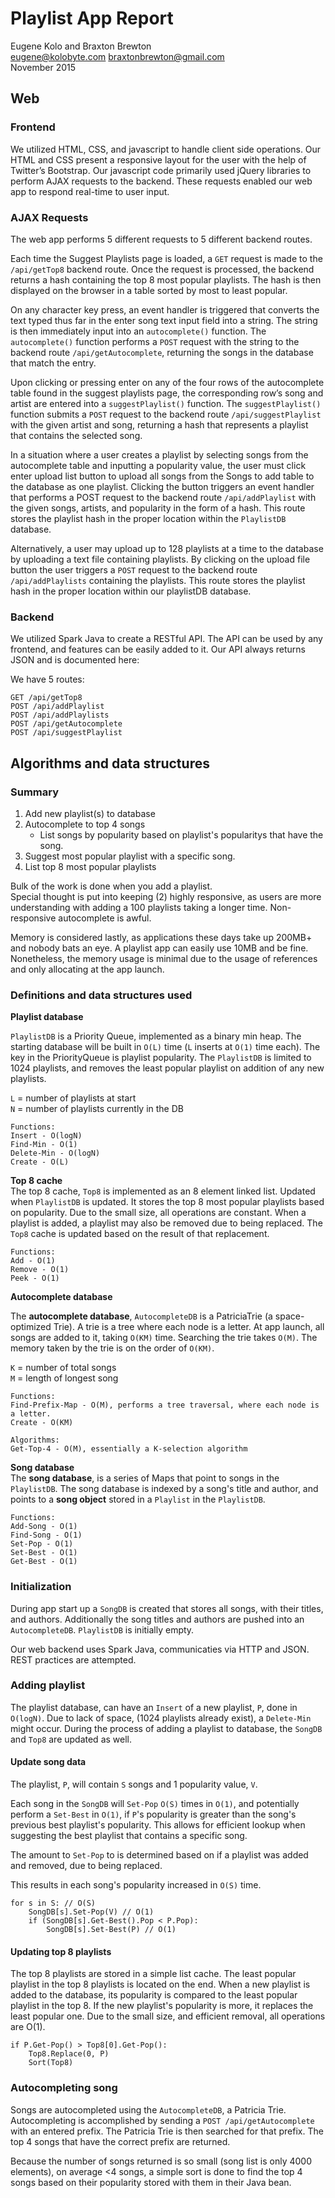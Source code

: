 # Playlist App Report
Eugene Kolo and Braxton Brewton  
eugene@kolobyte.com  braxtonbrewton@gmail.com  
November 2015

## Web

### Frontend

We utilized HTML, CSS, and javascript to handle client side operations. Our HTML and CSS present a responsive layout for the user with the help of Twitter’s Bootstrap. Our javascript code primarily used jQuery libraries to perform AJAX requests to the backend. These requests enabled our web app to respond real-time to user input.

### AJAX Requests

The web app performs 5 different requests to 5 different backend routes. 

Each time the Suggest Playlists page is loaded, a `GET` request is made to the `/api/getTop8` backend route. Once the request is processed, the backend returns a hash containing the top 8 most popular playlists. The hash is then displayed on the browser in a table sorted by most to least popular.

On any character key press, an event handler is triggered that converts the text typed thus far in the enter song text input field into a string. The string is then immediately input into an `autocomplete()` function. The `autocomplete()` function performs a `POST` request with the string to the backend route `/api/getAutocomplete`, returning the songs in the database that match the entry.

Upon clicking or pressing enter on any of the four rows of the autocomplete table found in the suggest playlists page, the corresponding row’s song and artist are entered into a `suggestPlaylist()` function. The `suggestPlaylist()` function submits a `POST` request to the backend route `/api/suggestPlaylist` with the given artist and song, returning a hash that represents a playlist that contains the selected song.

In a situation where a user creates a playlist by selecting songs from the autocomplete table and inputting a popularity value, the user must click enter upload list button to upload all songs from the Songs to add table to the database as one playlist. Clicking the button triggers an event handler that performs a POST request to the backend route `/api/addPlaylist` with the given songs, artists, and popularity in the form of a hash. This route stores the playlist hash in the proper location within the `PlaylistDB` database.

Alternatively, a user may upload up to 128 playlists at a time to the database by uploading a text file containing playlists. By clicking on the upload file button the user triggers a `POST` request to the backend route `/api/addPlaylists` containing the playlists. This route stores the playlist hash in the proper location within our playlistDB database.

### Backend
We utilized Spark Java to create a RESTful API. The API can be used by any frontend, and features can be easily added to it. Our API always returns JSON and is documented here:

We have 5 routes:

    GET /api/getTop8
    POST /api/addPlaylist
    POST /api/addPlaylists
    POST /api/getAutocomplete
    POST /api/suggestPlaylist
	
## Algorithms and data structures
### Summary
1. Add new playlist(s) to database
2. Autocomplete to top 4 songs
	* List songs by popularity based on playlist's popularitys that have the song.
3. Suggest most popular playlist with a specific song.
4. List top 8 most popular playlists

Bulk of the work is done when you add a playlist.  
Special thought is put into keeping (2) highly responsive, as users are more understanding with adding a 100 playlists taking a longer time. Non-responsive autocomplete is awful.

Memory is considered lastly, as applications these days take up 200MB+ and nobody bats an eye. A playlist app can easily use 10MB and be fine. Nonetheless, the memory usage is minimal due to the usage of references and only allocating at the app launch.

### Definitions and data structures used
**Playlist database**  

`PlaylistDB` is a Priority Queue, implemented as a binary min heap. The starting database will be built in `O(L)` time (`L` inserts at `O(1)` time each). The key in the PriorityQueue is playlist popularity. The `PlaylistDB` is limited to 1024 playlists, and removes the least popular playlist on addition of any new playlists.

`L` = number of playlists at start  
`N` = number of playlists currently in the DB  

	Functions:   
	Insert - O(logN)
	Find-Min - O(1)  
	Delete-Min - O(logN)  
	Create - O(L)

**Top 8 cache**  
The top 8 cache, `Top8` is implemented as an 8 element linked list. Updated when `PlaylistDB` is updated. It stores the top 8 most popular playlists based on popularity. Due to the small size, all operations are constant. When a playlist is added, a playlist may also be removed due to being replaced. The `Top8` cache is updated based on the result of that replacement. 

    Functions:  
    Add - O(1)
    Remove - O(1)
    Peek - O(1)
    
**Autocomplete database**  

The **autocomplete database**, `AutocompleteDB` is a PatriciaTrie (a space-optimized Trie). A trie is a tree where each node is a letter. At app launch, all songs are added to it, taking `O(KM)` time. Searching the trie takes `O(M)`. The memory taken by the trie is on the order of `O(KM)`.

`K` = number of total songs  
`M` = length of longest song  
	
	Functions:  
	Find-Prefix-Map - O(M), performs a tree traversal, where each node is a letter.
	Create - O(KM)
	
	Algorithms:  
	Get-Top-4 - O(M), essentially a K-selection algorithm
	
**Song database**  
The **song database**, is a series of Maps that point to songs in the `PlaylistDB`. The song database is indexed by a song's title and author, 
and points to a **song object** stored in a `Playlist` in the `PlaylistDB`.

	Functions:  
	Add-Song - O(1) 
	Find-Song - O(1)  
	Set-Pop - O(1) 
	Set-Best - O(1)
	Get-Best - O(1)

### Initialization
During app start up a `SongDB` is created that stores all songs, with their titles, and authors. Additionally the song titles and authors are pushed into an `AutocompleteDB`. `PlaylistDB` is initially empty. 

Our web backend uses Spark Java, communicaties via HTTP and JSON. REST practices are attempted.

### Adding playlist
The playlist database, can have an `Insert` of a new playlist, `P`, done in `O(logN)`. Due to lack of space, (1024 playlists already exist), a `Delete-Min` might occur. During the process of adding a playlist to database, the `SongDB` and `Top8` are updated as well.

#### Update song data
The playlist, `P`, will contain `S` songs and 1 popularity value, `V`.

Each song in the `SongDB` will `Set-Pop` `O(S)` times in `O(1)`, and potentially perform a `Set-Best` in `O(1)`, if `P`'s popularity is greater than the song's previous best playlist's popularity. This allows for efficient lookup when suggesting the best playlist that contains a specific song.

The amount to `Set-Pop` to is determined based on if a playlist was added and removed, due to being replaced.

This results in each song's popularity increased in `O(S)` time.

    for s in S: // O(S)
		SongDB[s].Set-Pop(V) // O(1)
		if (SongDB[s].Get-Best().Pop < P.Pop):
			SongDB[s].Set-Best(P) // O(1)

#### Updating top 8 playlists
The top 8 playlists are stored in a simple list cache. The least popular playlist in the top 8 playlists is located on the end. When a new playlist is added to the database, its popularity is compared to the least popular playlist in the top 8. If the new playlist's popularity is more, it replaces the least popular one. Due to the small size, and efficient removal, all operations are O(1). 

	if P.Get-Pop() > Top8[0].Get-Pop():
		Top8.Replace(0, P)
		Sort(Top8)
				
### Autocompleting song
Songs are autocompleted using the `AutocompleteDB`, a Patricia Trie. Autocompleting is accomplished by sending a `POST /api/getAutocomplete` with an entered prefix. The Patricia Trie is then searched for that prefix. The top 4 songs that have the correct prefix are returned.

Because the number of songs returned is so small (song list is only 4000 elements), on average <4 songs, a simple sort is done to find the top 4 songs based on their popularity stored with them in their Java bean.


